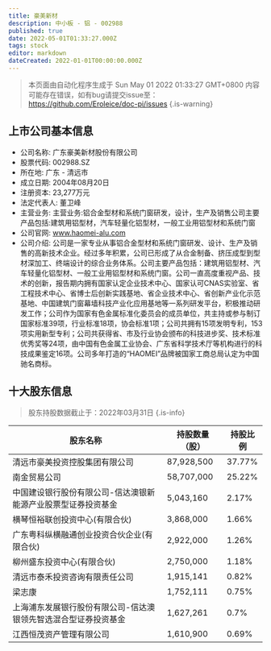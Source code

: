 ```yaml
---
title: 豪美新材
description: 中小板 - 铝 - 002988
published: true
date: 2022-05-01T01:33:27.000Z
tags: stock
editor: markdown
dateCreated: 2022-01-01T00:00:00.000Z
---
```


> 本页面由自动化程序生成于 Sun May 01 2022 01:33:27 GMT+0800
> 内容可能存在错误，如有bug请提交issue至：https://github.com/Eroleice/doc-pi/issues
{.is-warning}

## 上市公司基本信息
- 公司名称: 广东豪美新材股份有限公司
- 股票代码: 002988.SZ
- 所在地: 广东 - 清远市
- 成立日期: 2004年08月20日
- 注册资本: 23,277万元
- 法定代表人: 董卫峰
- 主营业务: 主营业务:铝合金型材和系统门窗研发，设计，生产及销售公司主要产品包括:建筑用铝型材，汽车轻量化铝型材，一般工业用铝型材和系统门窗
- 公司官网: www.haomei-alu.com
- 公司介绍: 公司是一家专业从事铝合金型材和系统门窗研发、设计、生产及销售的高新技术企业。经过多年积累，公司已形成了从合金制备、挤压成型到型材深加工、终端设计的综合业务体系。公司主要产品包括：建筑用铝型材、汽车轻量化铝型材、一般工业用铝型材和系统门窗。公司一直高度重视产品、技术的创新，报告期内拥有国家认定企业技术中心、国家认可CNAS实验室、省工程技术中心、省博士后创新实践基地、省企业技术中心、省创新产业化示范基地、中国建筑门窗幕墙科技产业化应用基地等一系列研发平台，积极推动研发工作；公司作为国家有色金属标准化委员会的成员单位，共主持或参与制订国家标准39项，行业标准18项，协会标准1项；公司共拥有15项发明专利，153项实用新型专利；公司共获得省、市及行业协会颁布的科技进步奖、技术标准优秀奖等24项，由中国有色金属工业协会、广东省科学技术厅等机构进行的科技成果鉴定16项。公司多年打造的“HAOMEI”品牌被国家工商总局认定为中国驰名商标。


## 十大股东信息
> 股东持股数据截止于：2022年03月31日
{.is-info}

| 股东名称 | 持股数量（股） | 持股比例 |
| --- | --- | --- |
| 清远市豪美投资控股集团有限公司 | 87,928,500 | 37.77% |
| 南金贸易公司 | 58,707,000 | 25.22% |
| 中国建设银行股份有限公司-信达澳银新能源产业股票型证券投资基金 | 5,043,160 | 2.17% |
| 横琴恒裕联创投资中心(有限合伙) | 3,868,000 | 1.66% |
| 广东粤科纵横融通创业投资合伙企业(有限合伙) | 2,922,000 | 1.26% |
| 柳州盛东投资中心(有限合伙) | 2,750,000 | 1.18% |
| 清远市泰禾投资咨询有限责任公司 | 1,915,141 | 0.82% |
| 梁志康 | 1,752,111 | 0.75% |
| 上海浦东发展银行股份有限公司-信达澳银领先智选混合型证券投资基金 | 1,627,261 | 0.7% |
| 江西恒茂资产管理有限公司 | 1,610,900 | 0.69% |





